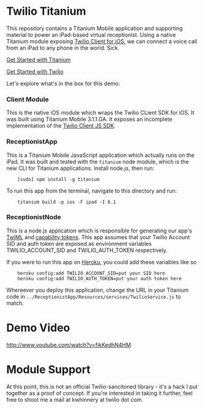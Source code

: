 # Twilio Titanium

This repository contains a Titanium Mobile application and supporting material 
to power an iPad-based virtual receptionist. Using a native Titanium module 
exposing [Twilio Client for iOS](http://www.twilio.com/docs/client/ios), we
can connect a voice call from an iPad to any phone in the world. Sick.

[Get Started with Titanium](http://docs.appcelerator.com/titanium/latest/#!/guide/Quick_Start)

[Get Started with Twilio](https://www.twilio.com/try-twilio)

Let's explore what's in the box for this demo:

### Client Module
This is the native iOS module which wraps the Twilio CLient SDK for iOS.  It was 
built using Titanium Mobile 3.1.1.GA.  It exposes an incomplete implementation
of the [Twilio Client JS SDK](http://www.twilio.com/docs/client/twilio-js).

### ReceptionistApp
This is a Titanium Mobile JavaScript application which actually runs on the iPad.
It was built and tested with the `titanium` node module, which is the new CLI
for Titanium applications.  Install node.js, then run:

        [sudo] npm install -g titanium

To run this app from the terminal, navigate to this directory and run:

        titanium build -p ios -F ipad -I 6.1

### ReceptionistNode
This is a node.js application which is responsible for generating our app's
[TwiML](http://www.twilio.com/docs/api/twiml) and 
[capability tokens](http://www.twilio.com/docs/client/capability-tokens). This
app assumes that your Twilio Account SID and auth token are exposed as
environment variables TWILIO_ACCOUNT_SID and TWILIO_AUTH_TOKEN respectively. 

If you were to run this app on [Heroku](http://www.heroku.com), you could add
these variables like so
        
        heroku config:add TWILIO_ACCOUNT_SID=put your SID here
        heroku config:add TWILIO_AUTH_TOKEN=put your auth token here

Whereever you deploy this application, change the URL in your Titanium code
in `../ReceptionistApp/Resources/services/TwilioService.js` to match.

# Demo Video
http://www.youtube.com/watch?v=fikKedhN4HM

# Module Support
At this point, this is not an official Twilio-sancitoned library - it's a hack
I put together as a proof of concept.  If you're interested in taking it further,
feel free to shoot me a mail at kwhinnery at twilio dot com.
